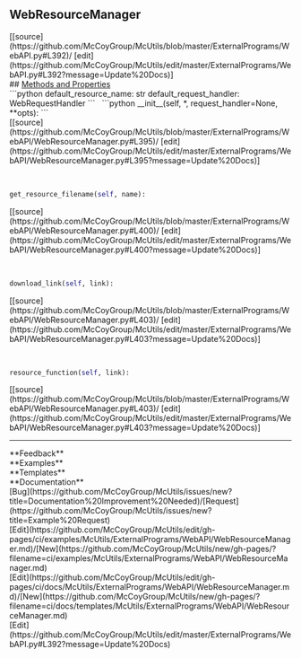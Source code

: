 ## <a id="McUtils.ExternalPrograms.WebAPI.WebResourceManager">WebResourceManager</a> 

<div class="docs-source-link" markdown="1">
[[source](https://github.com/McCoyGroup/McUtils/blob/master/ExternalPrograms/WebAPI.py#L392)/
[edit](https://github.com/McCoyGroup/McUtils/edit/master/ExternalPrograms/WebAPI.py#L392?message=Update%20Docs)]
</div>









<div class="collapsible-section">
 <div class="collapsible-section collapsible-section-header" markdown="1">
## <a class="collapse-link" data-toggle="collapse" href="#methods" markdown="1"> Methods and Properties</a> <a class="float-right" data-toggle="collapse" href="#methods"><i class="fa fa-chevron-down"></i></a>
 </div>
 <div class="collapsible-section collapsible-section-body collapse show" id="methods" markdown="1">
 ```python
default_resource_name: str
default_request_handler: WebRequestHandler
```
<a id="McUtils.ExternalPrograms.WebAPI.WebResourceManager.__init__" class="docs-object-method">&nbsp;</a> 
```python
__init__(self, *, request_handler=None, **opts): 
```
<div class="docs-source-link" markdown="1">
[[source](https://github.com/McCoyGroup/McUtils/blob/master/ExternalPrograms/WebAPI/WebResourceManager.py#L395)/
[edit](https://github.com/McCoyGroup/McUtils/edit/master/ExternalPrograms/WebAPI/WebResourceManager.py#L395?message=Update%20Docs)]
</div>


<a id="McUtils.ExternalPrograms.WebAPI.WebResourceManager.get_resource_filename" class="docs-object-method">&nbsp;</a> 
```python
get_resource_filename(self, name): 
```
<div class="docs-source-link" markdown="1">
[[source](https://github.com/McCoyGroup/McUtils/blob/master/ExternalPrograms/WebAPI/WebResourceManager.py#L400)/
[edit](https://github.com/McCoyGroup/McUtils/edit/master/ExternalPrograms/WebAPI/WebResourceManager.py#L400?message=Update%20Docs)]
</div>


<a id="McUtils.ExternalPrograms.WebAPI.WebResourceManager.download_link" class="docs-object-method">&nbsp;</a> 
```python
download_link(self, link): 
```
<div class="docs-source-link" markdown="1">
[[source](https://github.com/McCoyGroup/McUtils/blob/master/ExternalPrograms/WebAPI/WebResourceManager.py#L403)/
[edit](https://github.com/McCoyGroup/McUtils/edit/master/ExternalPrograms/WebAPI/WebResourceManager.py#L403?message=Update%20Docs)]
</div>


<a id="McUtils.ExternalPrograms.WebAPI.WebResourceManager.download_link" class="docs-object-method">&nbsp;</a> 
```python
resource_function(self, link): 
```
<div class="docs-source-link" markdown="1">
[[source](https://github.com/McCoyGroup/McUtils/blob/master/ExternalPrograms/WebAPI/WebResourceManager.py#L403)/
[edit](https://github.com/McCoyGroup/McUtils/edit/master/ExternalPrograms/WebAPI/WebResourceManager.py#L403?message=Update%20Docs)]
</div>
 </div>
</div>












---


<div markdown="1" class="text-secondary">
<div class="container">
  <div class="row">
   <div class="col" markdown="1">
**Feedback**   
</div>
   <div class="col" markdown="1">
**Examples**   
</div>
   <div class="col" markdown="1">
**Templates**   
</div>
   <div class="col" markdown="1">
**Documentation**   
</div>
   <div class="col" markdown="1">
   
</div>
   <div class="col" markdown="1">
   
</div>
   <div class="col" markdown="1">
   
</div>
</div>
  <div class="row">
   <div class="col" markdown="1">
[Bug](https://github.com/McCoyGroup/McUtils/issues/new?title=Documentation%20Improvement%20Needed)/[Request](https://github.com/McCoyGroup/McUtils/issues/new?title=Example%20Request)   
</div>
   <div class="col" markdown="1">
[Edit](https://github.com/McCoyGroup/McUtils/edit/gh-pages/ci/examples/McUtils/ExternalPrograms/WebAPI/WebResourceManager.md)/[New](https://github.com/McCoyGroup/McUtils/new/gh-pages/?filename=ci/examples/McUtils/ExternalPrograms/WebAPI/WebResourceManager.md)   
</div>
   <div class="col" markdown="1">
[Edit](https://github.com/McCoyGroup/McUtils/edit/gh-pages/ci/docs/McUtils/ExternalPrograms/WebAPI/WebResourceManager.md)/[New](https://github.com/McCoyGroup/McUtils/new/gh-pages/?filename=ci/docs/templates/McUtils/ExternalPrograms/WebAPI/WebResourceManager.md)   
</div>
   <div class="col" markdown="1">
[Edit](https://github.com/McCoyGroup/McUtils/edit/master/ExternalPrograms/WebAPI.py#L392?message=Update%20Docs)   
</div>
   <div class="col" markdown="1">
   
</div>
   <div class="col" markdown="1">
   
</div>
   <div class="col" markdown="1">
   
</div>
</div>
</div>
</div>